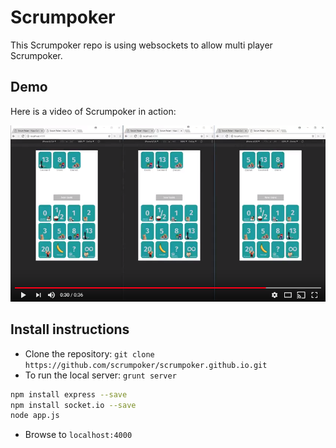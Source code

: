 # Scrumpoker

This Scrumpoker repo is using websockets to allow multi player Scrumpoker. 


## Demo

Here is a video of Scrumpoker in action: 

[![Demo video on Youtube](video.png)](https://youtu.be/GXfDd0Ps2ts)


## Install instructions

* Clone the repository: `git clone https://github.com/scrumpoker/scrumpoker.github.io.git`
* To run the local server: `grunt server`
```bash
npm install express --save
npm install socket.io --save
node app.js
```
* Browse to `localhost:4000`

